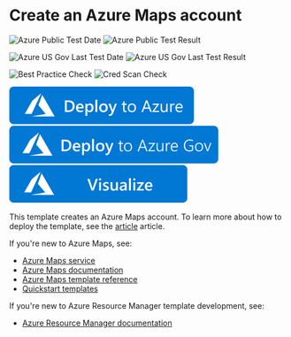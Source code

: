 # Create an Azure Maps account

![Azure Public Test Date](https://azurequickstartsservice.blob.core.windows.net/badges/quickstarts/microsoft.maps/maps-create/PublicLastTestDate.svg)
![Azure Public Test Result](https://azurequickstartsservice.blob.core.windows.net/badges/quickstarts/microsoft.maps/maps-create/PublicDeployment.svg)

![Azure US Gov Last Test Date](https://azurequickstartsservice.blob.core.windows.net/badges/quickstarts/microsoft.maps/maps-create/FairfaxLastTestDate.svg)
![Azure US Gov Last Test Result](https://azurequickstartsservice.blob.core.windows.net/badges/quickstarts/microsoft.maps/maps-create/FairfaxDeployment.svg)

![Best Practice Check](https://azurequickstartsservice.blob.core.windows.net/badges/quickstarts/microsoft.maps/maps-create/BestPracticeResult.svg)
![Cred Scan Check](https://azurequickstartsservice.blob.core.windows.net/badges/quickstarts/microsoft.maps/maps-create/CredScanResult.svg)

[![Deploy To Azure](https://raw.githubusercontent.com/Azure/azure-quickstart-templates/master/1-CONTRIBUTION-GUIDE/images/deploytoazure.svg?sanitize=true)](https://portal.azure.com/#create/Microsoft.Template/uri/https%3A%2F%2Fraw.githubusercontent.com%2FAzure%2Fazure-quickstart-templates%2Fmaster%2Fquickstarts%2Fmicrosoft.maps%2Fmaps-create%2Fazuredeploy.json)
[![Deploy To Azure US Gov](https://raw.githubusercontent.com/Azure/azure-quickstart-templates/master/1-CONTRIBUTION-GUIDE/images/deploytoazuregov.svg?sanitize=true)](https://portal.azure.us/#create/Microsoft.Template/uri/https%3A%2F%2Fraw.githubusercontent.com%2FAzure%2Fazure-quickstart-templates%2Fmaster%2Fquickstarts%2Fmicrosoft.maps%2Fmaps-create%2Fazuredeploy.json)
[![Visualize](https://raw.githubusercontent.com/Azure/azure-quickstart-templates/master/1-CONTRIBUTION-GUIDE/images/visualizebutton.svg?sanitize=true)](http://armviz.io/#/?load=https%3A%2F%2Fraw.githubusercontent.com%2FAzure%2Fazure-quickstart-templates%2Fmaster%2Fquickstarts%2Fmicrosoft.maps%2Fmaps-create%2Fazuredeploy.json)

This template creates an Azure Maps account. To learn more about how to deploy the template, see the [article](https://docs.microsoft.com/azure/azure-maps/how-to-create-template) article.

If you're new to Azure Maps, see:

- [Azure Maps service](https://azure.microsoft.com/services/azure-maps/)
- [Azure Maps documentation](https://docs.microsoft.com/azure/azure-maps/)
- [Azure Maps template reference](https://docs.microsoft.com/azure/templates/microsoft.maps/accounts)
- [Quickstart templates](https://azure.microsoft.com/resources/templates/?resourceType=Microsoft.Maps)

If you're new to Azure Resource Manager template development, see:

- [Azure Resource Manager documentation](https://docs.microsoft.com/azure/azure-resource-manager/)
